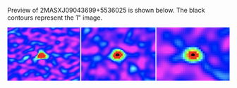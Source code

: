 Preview of 2MASXJ09043699+5536025 is shown below. The black contours represent the 1" image. 

![2MASXJ09043699+5536025](2MASXJ09043699+5536025.png "2MASXJ09043699+5536025-2018")

